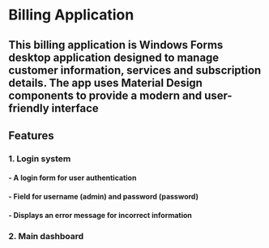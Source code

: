 # Billing Application

## This billing application is Windows Forms desktop application designed to manage customer information, services and subscription details. The app uses Material Design components to provide a modern and user-friendly interface

## Features

### 1. Login system
#### - A login form for user authentication
#### - Field for username (admin) and password (password)
#### - Displays an error message for incorrect information

### 2. Main dashboard
####
